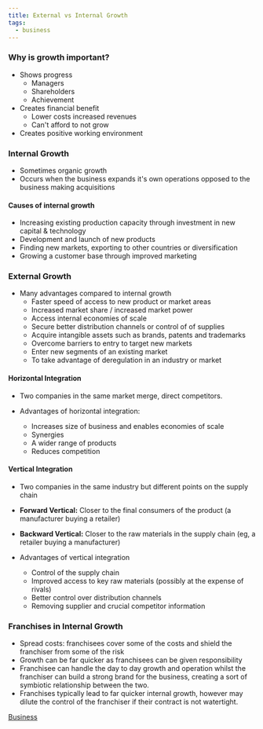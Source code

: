 ```yaml
---
title: External vs Internal Growth
tags:
  - business
---
```

### Why is growth important?

- Shows progress
	- Managers
	- Shareholders
	- Achievement
- Creates financial benefit
	- Lower costs increased revenues
	- Can't afford to not grow
- Creates positive working environment

### Internal Growth

- Sometimes organic growth
- Occurs when the business expands it's own operations opposed to the business making acquisitions

#### Causes of internal growth

- Increasing existing production capacity through investment in new capital & technology
- Development and launch of new products
- Finding new markets, exporting to other countries or diversification
- Growing a customer base through improved marketing

### External Growth

- Many advantages compared to internal growth
	- Faster speed of access to new product or market areas
	- Increased market share / increased market power
	- Access internal economies of scale
	- Secure better distribution channels or control of of supplies
	- Acquire intangible assets such as brands, patents and trademarks
	- Overcome barriers to entry to target new markets
	- Enter new segments of an existing market
	- To take advantage of deregulation in an industry or market

#### Horizontal Integration

- Two companies in the same market merge, direct competitors.

- Advantages of horizontal integration:
	- Increases size of business and enables economies of scale
	- Synergies
	- A wider range of products
	- Reduces competition

#### Vertical Integration

- Two companies in the same industry but different points on the supply chain
- **Forward Vertical:** Closer to the final consumers of the product (a manufacturer buying a retailer)
- **Backward Vertical:** Closer to the raw materials in the supply chain (eg, a retailer buying a manufacturer)

- Advantages of vertical integration
	- Control of the supply chain
	- Improved access to key raw materials (possibly at the expense of rivals)
	- Better control over distribution channels
	- Removing supplier and crucial competitor information

### Franchises in Internal Growth

- Spread costs: franchisees cover some of the costs and shield the franchiser from some of the risk
- Growth can be far quicker as franchisees can be given responsibility 
- Franchisee can handle the day to day growth and operation whilst the franchiser can build a strong brand for the business, creating a sort of symbiotic relationship between the two.
- Franchises typically lead to far quicker internal growth, however may dilute the control of the franchiser if their contract is not watertight.

[Business](/Business)